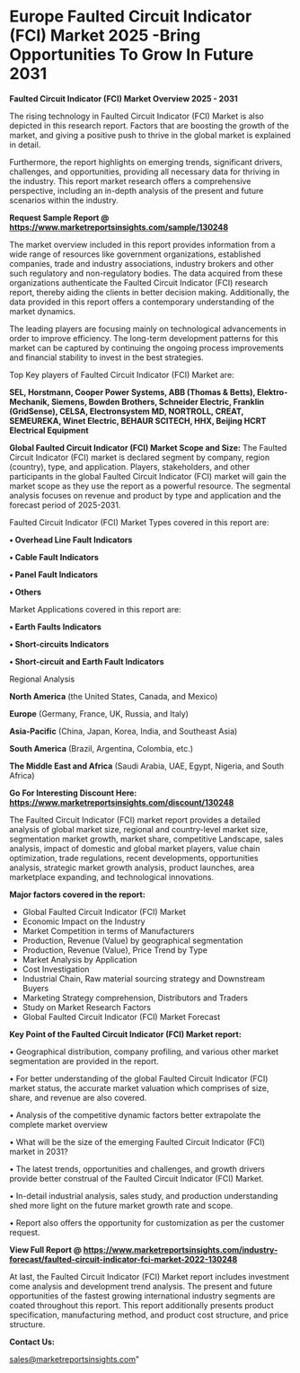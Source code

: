 # Europe Faulted Circuit Indicator (FCI) Market 2025 -Bring Opportunities To Grow In Future 2031

<Strong> Faulted Circuit Indicator (FCI) Market Overview 2025 - 2031</strong>

The rising technology in Faulted Circuit Indicator (FCI) Market is also depicted in this research report. Factors that are boosting the growth of the market, and giving a positive push to thrive in the global market is explained in detail.

Furthermore, the report highlights on emerging trends, significant drivers, challenges, and opportunities, providing all necessary data for thriving in the industry. This report market research offers a comprehensive perspective, including an in-depth analysis of the present and future scenarios within the industry.

<strong>Request Sample Report @ <a href=https://www.marketreportsinsights.com/sample/130248>https://www.marketreportsinsights.com/sample/130248</a></strong>

The market overview included in this report provides information from a wide range of resources like government organizations, established companies, trade and industry associations, industry brokers and other such regulatory and non-regulatory bodies. The data acquired from these organizations authenticate the Faulted Circuit Indicator (FCI) research report, thereby aiding the clients in better decision making. Additionally, the data provided in this report offers a contemporary understanding of the market dynamics.

The leading players are focusing mainly on technological advancements in order to improve efficiency. The long-term development patterns for this market can be captured by continuing the ongoing process improvements and financial stability to invest in the best strategies.

Top Key players of Faulted Circuit Indicator (FCI) Market are:

<strong>SEL, Horstmann, Cooper Power Systems, ABB (Thomas & Betts), Elektro-Mechanik, Siemens, Bowden Brothers, Schneider Electric, Franklin (GridSense), CELSA, Electronsystem MD, NORTROLL, CREAT, SEMEUREKA, Winet Electric, BEHAUR SCITECH, HHX, Beijing HCRT Electrical Equipment</strong>

<strong><b>Global Faulted Circuit Indicator (FCI) Market Scope and Size:</b></strong>
The Faulted Circuit Indicator (FCI) market is declared segment by company, region (country), type, and application. Players, stakeholders, and other participants in the global Faulted Circuit Indicator (FCI) market will gain the market scope as they use the report as a powerful resource. The segmental analysis focuses on revenue and product by type and application and the forecast period of 2025-2031.

Faulted Circuit Indicator (FCI) Market Types covered in this report are:

<strong>• Overhead Line Fault Indicators

• Cable Fault Indicators

• Panel Fault Indicators

• Others</strong>

Market Applications covered in this report are:

<strong>• Earth Faults Indicators

• Short-circuits Indicators

• Short-circuit and Earth Fault Indicators</strong> 

Regional Analysis

<strong>North America</strong> (the United States, Canada, and Mexico)

<strong>Europe</strong> (Germany, France, UK, Russia, and Italy)

<strong>Asia-Pacific</strong> (China, Japan, Korea, India, and Southeast Asia)

<strong>South America</strong> (Brazil, Argentina, Colombia, etc.)

<strong>The Middle East and Africa</strong> (Saudi Arabia, UAE, Egypt, Nigeria, and South Africa)

<strong>Go For Interesting Discount Here: <a href=https://www.marketreportsinsights.com/discount/130248>https://www.marketreportsinsights.com/discount/130248</a></strong>

The Faulted Circuit Indicator (FCI) market report provides a detailed analysis of global market size, regional and country-level market size, segmentation market growth, market share, competitive Landscape, sales analysis, impact of domestic and global market players, value chain optimization, trade regulations, recent developments, opportunities analysis, strategic market growth analysis, product launches, area marketplace expanding, and technological innovations.

<strong><b>Major factors covered in the report:</b></strong>
<ul>
  <li>Global Faulted Circuit Indicator (FCI) Market </li>
  <li>Economic Impact on the Industry</li>
  <li>Market Competition in terms of Manufacturers</li>
  <li>Production, Revenue (Value) by geographical segmentation</li>
  <li>Production, Revenue (Value), Price Trend by Type</li>
  <li>Market Analysis by Application</li>
  <li>Cost Investigation</li>
  <li>Industrial Chain, Raw material sourcing strategy and Downstream Buyers</li>
  <li>Marketing Strategy comprehension, Distributors and Traders</li>
  <li>Study on Market Research Factors</li>
  <li>Global Faulted Circuit Indicator (FCI) Market Forecast</li>
</ul>

<strong><b>Key Point of the Faulted Circuit Indicator (FCI) Market report:</b></strong>

• Geographical distribution, company profiling, and various other market segmentation are provided in the report.

• For better understanding of the global Faulted Circuit Indicator (FCI) market status, the accurate market valuation which comprises of size, share, and revenue are also covered.

• Analysis of the competitive dynamic factors better extrapolate the complete market overview

• What will be the size of the emerging Faulted Circuit Indicator (FCI) market in 2031?

• The latest trends, opportunities and challenges, and growth drivers provide better construal of the Faulted Circuit Indicator (FCI) Market.

• In-detail industrial analysis, sales study, and production understanding shed more light on the future market growth rate and scope.

• Report also offers the opportunity for customization as per the customer request.

<strong><b>View Full Report @ <a href=https://www.marketreportsinsights.com/industry-forecast/faulted-circuit-indicator-fci-market-2022-130248>https://www.marketreportsinsights.com/industry-forecast/faulted-circuit-indicator-fci-market-2022-130248</a></b></strong>


At last, the Faulted Circuit Indicator (FCI) Market report includes investment come analysis and development trend analysis. The present and future opportunities of the fastest growing international industry segments are coated throughout this report. This report additionally presents product specification, manufacturing method, and product cost structure, and price structure.

<strong>Contact Us:</strong>

sales@marketreportsinsights.com"
